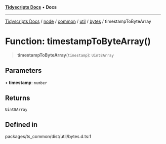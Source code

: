 [**Tidyscripts Docs**](../../../../../../../../../README.md) • **Docs**

***

[Tidyscripts Docs](../../../../../../../../../globals.md) / [node](../../../../../../../README.md) / [common](../../../../../README.md) / [util](../../../README.md) / [bytes](../README.md) / timestampToByteArray

# Function: timestampToByteArray()

> **timestampToByteArray**(`timestamp`): `Uint8Array`

## Parameters

• **timestamp**: `number`

## Returns

`Uint8Array`

## Defined in

packages/ts\_common/dist/util/bytes.d.ts:1
